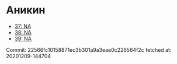 # Аникин
- [37: NA](37.md)
- [38: NA](38.md)
- [39: NA](39.md)

Commit: 22566fc10158871ec3b301a9a3eae0c226564f2c
 fetched at: 20201209-144704
